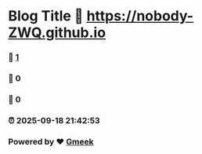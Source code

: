 # Blog Title :link: https://nobody-ZWQ.github.io 
### :page_facing_up: [1](https://nobody-ZWQ.github.io/tag.html) 
### :speech_balloon: 0 
### :hibiscus: 0 
### :alarm_clock: 2025-09-18 21:42:53 
### Powered by :heart: [Gmeek](https://github.com/Meekdai/Gmeek)
